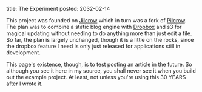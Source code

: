 title: The Experiment
posted: 2032-02-14

This project was founded on [Jilcrow](http://github.com/sjl/jilcrow) which in
turn was a fork of [Pilcrow](http://github.com/inky/pilcrow). The plan was to
combine a static blog engine with [Dropbox][] and s3 for magical updating without
needing to do anything more than just edit a file. So far, the plan is largely
unchanged, though it is a little on the rocks, since the dropbox feature I
need is only just released for applications still in development.

This page's existence, though, is to test posting an article in the future.
So although you see it here in my source, you shall never see it when you
build out the example project. At least, not unless you're using this 30 YEARS
after I wrote it.

[Dropbox]: http://dropbox.com
